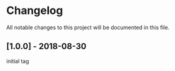 # Changelog
All notable changes to this project will be documented in this file.

## [1.0.0] - 2018-08-30

initial tag

